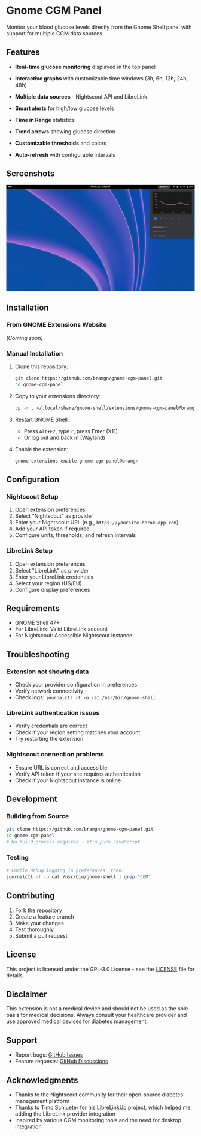 # Gnome CGM Panel

Monitor your blood glucose levels directly from the Gnome Shell panel with support for multiple CGM data sources.

## Features

- **Real-time glucose monitoring** displayed in the top panel
- **Interactive graphs** with customizable time windows (3h, 6h, 12h, 24h, 48h)
- **Multiple data sources** - Nightscout API and LibreLink
- **Smart alerts** for high/low glucose levels
- **Time in Range** statistics
- **Trend arrows** showing glucose direction

- **Customizable thresholds** and colors
- **Auto-refresh** with configurable intervals

## Screenshots

![Graph Popup](screenshots/popup.png)

## Installation

### From GNOME Extensions Website
*(Coming soon)*

### Manual Installation
1. Clone this repository:
   ```bash
   git clone https://github.com/bramgn/gnome-cgm-panel.git
   cd gnome-cgm-panel
   ```

2. Copy to your extensions directory:
   ```bash
   cp -r . ~/.local/share/gnome-shell/extensions/gnome-cgm-panel@bramgn/
   ```

3. Restart GNOME Shell:
   - Press `Alt+F2`, type `r`, press Enter (X11)
   - Or log out and back in (Wayland)

4. Enable the extension:
   ```bash
   gnome-extensions enable gnome-cgm-panel@bramgn
   ```

## Configuration

### Nightscout Setup
1. Open extension preferences
2. Select "Nightscout" as provider
3. Enter your Nightscout URL (e.g., `https://yoursite.herokuapp.com`)
4. Add your API token if required
5. Configure units, thresholds, and refresh intervals

### LibreLink Setup
1. Open extension preferences
2. Select "LibreLink" as provider
3. Enter your LibreLink credentials
4. Select your region (US/EU)
5. Configure display preferences

## Requirements

- GNOME Shell 47+
- For LibreLink: Valid LibreLink account
- For Nightscout: Accessible Nightscout instance

## Troubleshooting

### Extension not showing data
- Check your provider configuration in preferences
- Verify network connectivity
- Check logs: `journalctl -f -o cat /usr/bin/gnome-shell`

### LibreLink authentication issues
- Verify credentials are correct
- Check if your region setting matches your account
- Try restarting the extension

### Nightscout connection problems
- Ensure URL is correct and accessible
- Verify API token if your site requires authentication
- Check if your Nightscout instance is online

## Development

### Building from Source
```bash
git clone https://github.com/bramgn/gnome-cgm-panel.git
cd gnome-cgm-panel
# No build process required - it's pure JavaScript
```

### Testing
```bash
# Enable debug logging in preferences, then:
journalctl -f -o cat /usr/bin/gnome-shell | grep "CGM"
```

## Contributing

1. Fork the repository
2. Create a feature branch
3. Make your changes
4. Test thoroughly
5. Submit a pull request

## License

This project is licensed under the GPL-3.0 License - see the [LICENSE](LICENSE) file for details.

## Disclaimer

This extension is not a medical device and should not be used as the sole basis for medical decisions. Always consult your healthcare provider and use approved medical devices for diabetes management.

## Support

- Report bugs: [GitHub Issues](https://github.com/bramgn/gnome-cgm-panel/issues)
- Feature requests: [GitHub Discussions](https://github.com/bramgn/gnome-cgm-panel/discussions)

## Acknowledgments

- Thanks to the Nightscout community for their open-source diabetes management platform
- Thanks to Timo Schlueter for his [LibreLinkUp](https://github.com/timoschlueter/nightscout-librelink-up) project, which helped me adding the LibreLink provider integration
- Inspired by various CGM monitoring tools and the need for desktop integration
